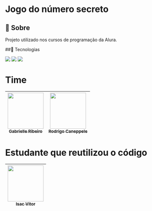 <h1>Jogo do número secreto</h1>

<h2>🔖 Sobre</h2>
<p>Projeto utilizado nos cursos de programação da Alura.</p>

##🚀 Tecnologias
<div>
<img src="https://img.shields.io/badge/HTML-239120?style=for-the-badge&logo=html5&logoColor=white">
<img src="https://img.shields.io/badge/CSS-239120?&style=for-the-badge&logo=css3&logoColor=white">
<img src="https://img.shields.io/badge/JavaScript-F7DF1E?style=for-the-badge&logo=javascript&logoColor=black">
</div>

# Time

| [<img loading="lazy" src="https://avatars.githubusercontent.com/u/33001620?v=4" width=115><br><sub>Gabrielle Ribeiro</sub>](https://github.com/gabrielle-ribeiro) |  [<img loading="lazy" src="https://avatars.githubusercontent.com/u/522931?v=4" width=115><br><sub>Rodrigo Caneppele</sub>](https://github.com/rcaneppele) |
| :---: | :---: |

# Estudante que reutilizou o código

| [<img loading="lazy" src="https://avatars.githubusercontent.com/u/219208466?v=4" width=115><br><sub>Isac Vitor</sub>](https://github.com/Isac-Vitor) |
| :---: | 
